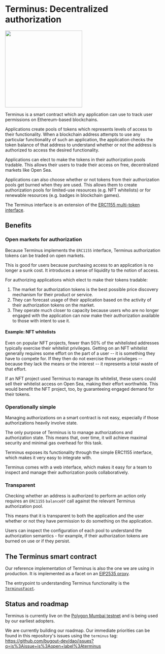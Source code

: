 # Terminus: Decentralized authorization

<img src="https://s3.amazonaws.com/static.simiotics.com/dao/terminus-ufo.png" width="250"/>

Terminus is a smart contract which any application can use to track user permissions on Ethereum-based blockchains.

Applications create pools of tokens which represents levels of access to their functionality.
When a blockchain address attempts to use any particular functionality of such an application, the application
checks the token balance of that address to understand whether or not the address is authorized to
access the desired functionality.

Applications can elect to make the tokens in their authorization pools tradable. This allows their users
to trade their access on free, decentralized markets like Open Sea.

Applications can also choose whether or not tokens from their authorization pools get burned when they are
used. This allows them to create authorization pools for limited-use resources (e.g. NFT whitelists)
or for renewable resources (e.g. badges in blockchain games).

The Terminus interface is an extension of the [ERC1155 multi-token interface](https://eips.ethereum.org/EIPS/eip-1155).

## Benefits

### Open markets for authorization

Because Terminus implements the `ERC1155` interface, Terminus authorization tokens can be traded on open
markets.

This is good for users because purchasing access to an application is no longer a sunk cost. It introduces
a sense of liquidity to the notion of access.

For authorizing applications which elect to make their tokens tradable:
1. The market for authorization tokens is the best possible price discovery mechanism for their product
or service.
2. They can forecast usage of their application based on the activity of their authorization tokens on
the market.
3. They operate much closer to capacity because users who are no longer engaged with the application can now
make their authorization available to those with intent to use it.

#### Example: NFT whitelists

Even on popular NFT projects, fewer than 50% of the whitelisted addresses typically exercise their whitelist
privileges. Getting on an NFT whitelist generally requires some effort on the part of a user -- it is
something they have to compete for. If they then do not exercise those privileges -- because they lack
the means or the interest -- it represents a total waste of that effort.

If an NFT project used Terminus to manage its whitelist, these users could sell their whitelist access
on Open Sea, making their effort worthwhile. This would benefit the NFT project, too, by guaranteeing
engaged demand for their tokens.

### Operationally simple

Managing authorizations on a smart contract is not easy, especially if those authorizations heavily
involve state.

The only purpose of Terminus is to manage authorizations and authorization state. This means that, over time,
it will achieve maximal security and minimal gas overhead for this task.

Terminus exposes its functionality through the simple ERC1155 interface, which makes it very easy to integrate with.

Terminus comes with a web interface, which makes it easy for a team to inspect and manage their authorization
pools collaboratively.

### Transparent

Checking whether an address is authorized to perform an action only requires an `ERC1155` `balanceOf`
call against the relevant Terminus authorization pool.

This means that it is transparent to both the application and the user whether or not they have permission
to do something on the application.

Users can inspect the configuration of each pool to understand the authorization semantics - for example,
if their authorization tokens are burned on use or if they persist.

## The Terminus smart contract

Our reference implementation of Terminus is also the one we are using in production. It is implemented
as a facet on an [EIP2535 proxy](https://eips.ethereum.org/EIPS/eip-2535).

The entrypoint to understanding Terminus functionality is the [`TerminusFacet`](../contracts/terminus/TerminusFacet.sol).

## Status and roadmap

Terminus is currently live on the [Polygon Mumbai testnet](../operations/README.md) and is being used by
our earliest adopters.

We are currently building our roadmap. Our immediate priorities can be found in this repository's issues
using the `terminus` tag: https://github.com/bugout-dev/dao/issues?q=is%3Aissue+is%3Aopen+label%3Aterminus

